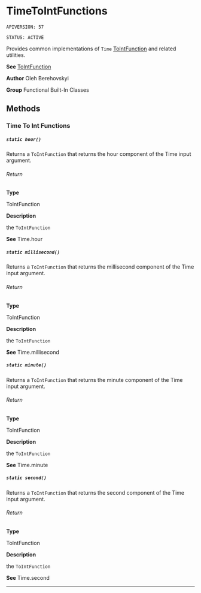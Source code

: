 # TimeToIntFunctions

`APIVERSION: 57`

`STATUS: ACTIVE`

Provides common implementations of `Time` [ToIntFunction](/docs/Functional-Abstract-Classes/ToIntFunction.md) and related utilities.


**See** [ToIntFunction](/docs/Functional-Abstract-Classes/ToIntFunction.md)


**Author** Oleh Berehovskyi


**Group** Functional Built-In Classes

## Methods
### Time To Int Functions
##### `static hour()`

Returns a `ToIntFunction` that returns the hour component of the Time input argument.

###### Return

**Type**

ToIntFunction

**Description**

the `ToIntFunction`


**See** Time.hour

##### `static millisecond()`

Returns a `ToIntFunction` that returns the millisecond component of the Time input argument.

###### Return

**Type**

ToIntFunction

**Description**

the `ToIntFunction`


**See** Time.millisecond

##### `static minute()`

Returns a `ToIntFunction` that returns the minute component of the Time input argument.

###### Return

**Type**

ToIntFunction

**Description**

the `ToIntFunction`


**See** Time.minute

##### `static second()`

Returns a `ToIntFunction` that returns the second component of the Time input argument.

###### Return

**Type**

ToIntFunction

**Description**

the `ToIntFunction`


**See** Time.second

---
